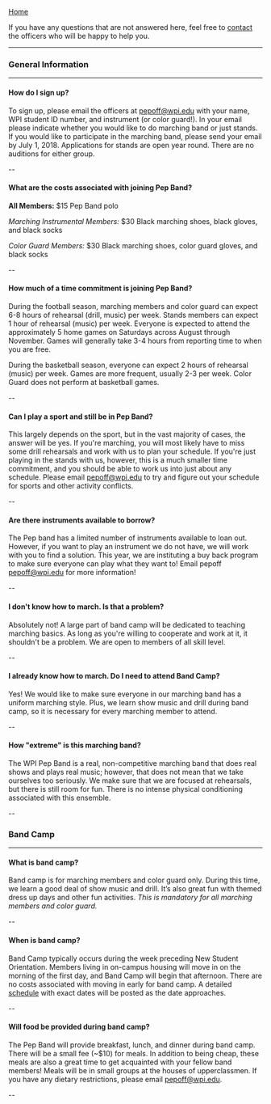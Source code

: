 [Home](Home)

If you have any questions that are not answered here, feel free to [contact](Contact%20Us) the officers who will be happy to help you.

---

### General Information
---

#### How do I sign up?

To sign up, please email the officers at [pepoff@wpi.edu](mailto:pepoff@wpi.edu) with your name, WPI student ID number, and instrument (or color guard!). In your email please indicate whether you would like to do marching band or just stands. If you would like to participate in the marching band, please send your email by July 1, 2018. Applications for stands are open year round. There are no auditions for either group.

--

#### What are the costs associated with joining Pep Band?

**All Members:** $15 Pep Band polo

*Marching Instrumental Members:* $30 Black marching shoes, black gloves, and black socks

*Color Guard Members:* $30 Black marching shoes, color guard gloves, and black socks

--

#### How much of a time commitment is joining Pep Band?

During the football season, marching members and color guard can expect 6-8 hours of rehearsal (drill, music) per week. Stands members can expect 1 hour of rehearsal (music) per week. Everyone is expected to attend the approximately 5 home games on Saturdays across August through November. Games will generally take 3-4 hours from reporting time to when you are free.

During the basketball season, everyone can expect 2 hours of rehearsal (music) per week. Games are more frequent, usually 2-3 per week. Color Guard does not perform at basketball games.

--

#### Can I play a sport and still be in Pep Band?

This largely depends on the sport, but in the vast majority of cases, the answer will be yes. If you're marching, you will most likely have to miss some drill rehearsals and work with us to plan your schedule. If you're just playing in the stands with us, however, this is a much smaller time commitment, and you should be able to work us into just about any schedule. Please email [pepoff@wpi.edu](mailto:pepoff@wpi.edu) to try and figure out your schedule for sports and other activity conflicts.

--

#### Are there instruments available to borrow?

The Pep band has a limited number of instruments available to loan out.  However, if you want to play an instrument we do not have, we will work with you to find a solution.  This year, we are instituting a buy back program to make sure everyone can play what they want to!  Email pepoff [pepoff@wpi.edu](mailto:pepoff@wpi.edu) for more information!

--

#### I don't know how to march. Is that a problem?

Absolutely not! A large part of band camp will be dedicated to teaching marching basics. As long as you're willing to cooperate and work at it, it shouldn't be a problem. We are open to members of all skill level.

--

#### I already know how to march. Do I need to attend Band Camp?

Yes! We would like to make sure everyone in our marching band has a uniform marching style. Plus, we learn show music and drill during band camp, so it is necessary for every marching member to attend.

--

#### How "extreme" is this marching band?

The WPI Pep Band is a real, non-competitive marching band that does real shows and plays real music; however, that does not mean that we take ourselves too seriously. We make sure that we are focused at rehearsals, but there is still room for fun. There is no intense physical conditioning associated with this ensemble.

--


### Band Camp
---

#### What is band camp?

Band camp is for marching members and color guard only. During this time, we learn a good deal of show music and drill. It’s also great fun with themed dress up days and other fun activities. *This is mandatory for all marching members and color guard.* 

--

#### When is band camp?
Band Camp typically occurs during the week preceding New Student Orientation. Members living in on-campus housing will move in on the morning of the first day, and Band Camp will begin that afternoon. There are no costs associated with moving in early for band camp. A detailed [schedule](Events) with exact dates will be posted as the date approaches.

--

#### Will food be provided during band camp?
The Pep Band will provide breakfast, lunch, and dinner during band camp. There will be a small fee (~$10) for meals. In addition to being cheap, these meals are also a great time to get acquainted with your fellow band members! Meals will be in small groups at the houses of upperclassmen. If you have any dietary restrictions, please email [pepoff@wpi.edu](mailto:pepoff@wpi.edu).

--
